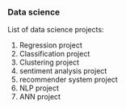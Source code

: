 ### Data science

List of data science projects:

1. Regression project
2. Classification project
3. Clustering project
4. sentiment analysis project
5. recommender system project
6. NLP project
7. ANN project